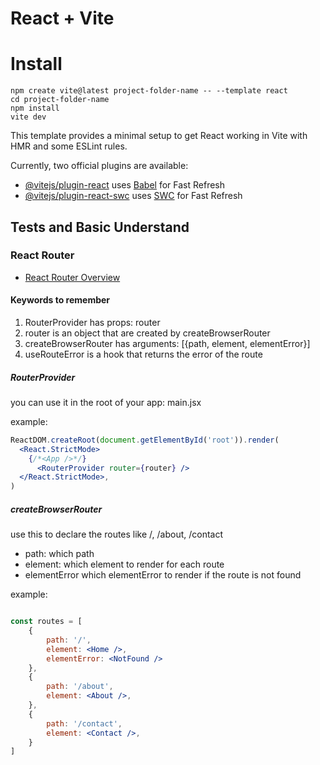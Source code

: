 # React + Vite

# Install
```shell
npm create vite@latest project-folder-name -- --template react
cd project-folder-name
npm install
vite dev
```

This template provides a minimal setup to get React working in Vite with HMR and some ESLint rules.

Currently, two official plugins are available:

- [@vitejs/plugin-react](https://github.com/vitejs/vite-plugin-react/blob/main/packages/plugin-react/README.md) uses [Babel](https://babeljs.io/) for Fast Refresh
- [@vitejs/plugin-react-swc](https://github.com/vitejs/vite-plugin-react-swc) uses [SWC](https://swc.rs/) for Fast Refresh

## Tests and Basic Understand

### React Router

- [React Router Overview](https://reactrouter.com/en/main/start/overview)

#### Keywords to remember

1. RouterProvider has props: router
2. router is an object that are created by createBrowserRouter
3. createBrowserRouter has arguments: [{path, element, elementError}]
4. useRouteError is a hook that returns the error of the route

##### RouterProvider
you can use it in the root of your app: main.jsx

example: 
```jsx
ReactDOM.createRoot(document.getElementById('root')).render(
  <React.StrictMode>
    {/*<App />*/}
      <RouterProvider router={router} />
  </React.StrictMode>,
)
```


##### createBrowserRouter
use this to declare the routes like /, /about, /contact
* path: which path
* element: which element to render for each route
* elementError which elementError to render if the route is not found

example: 
```jsx

const routes = [
    {
        path: '/',
        element: <Home />,
        elementError: <NotFound />
    },
    {
        path: '/about',
        element: <About />,
    },
    {
        path: '/contact',
        element: <Contact />,
    }
]

```










